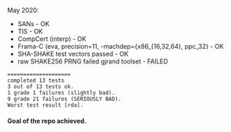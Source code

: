 May 2020:
  * SANs              - OK
  * TIS               - OK
  * CompCert (interp) - OK
  * Frama-C (eva, precision=11, -machdep={x86_{16,32,64}, ppc_32} - OK
  * SHA-SHAKE test vectors passed - OK
  * raw SHAKE256 PRNG failed gjrand toolset - FAILED
```
====================
completed 13 tests
3 out of 13 tests ok.
1 grade 1 failures (slightly bad).
9 grade 21 failures (SERIOUSLY BAD).
Worst test result [rda].
```

#### Goal of the repo achieved.
